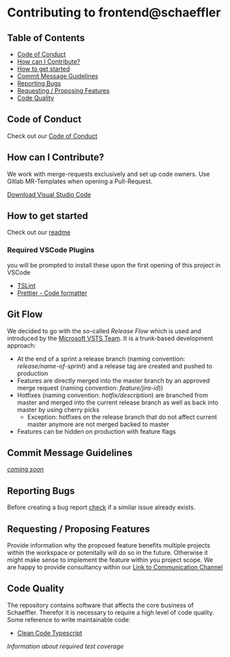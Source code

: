 # Contributing to frontend@schaeffler

## Table of Contents

- [Code of Conduct](#code-of-conduct)
- [How can I Contribute?](#how-can-i-contribute)
- [How to get started](#how-to-get-started)
- [Commit Message Guidelines](#commit-message-guidelines)
- [Reporting Bugs](#reporting-bugs)
- [Requesting / Proposing Features](#requesting-/-proposing-features)
- [Code Quality](#code-quality)

## Code of Conduct

Check out our [Code of Conduct](CODE_OF_CONDUCT.md)

## How can I Contribute?

We work with merge-requests exclusively and set up code owners. Use Gitlab MR-Templates when opening a Pull-Request.

[Download Visual Studio Code](https://code.visualstudio.com/)

## How to get started

Check out our [readme](readme.md)

### Required VSCode Plugins

you will be prompted to install these upon the first opening of this project in VSCode

- [TSLint](https://marketplace.visualstudio.com/items?itemName=ms-vscode.vscode-typescript-tslint-plugin)
- [Prettier - Code formatter](https://marketplace.visualstudio.com/items?itemName=esbenp.prettier-vscode)

## Git Flow

We decided to go with the so-called _Release Flow_ which is used and introduced by the [Microsoft VSTS Team](https://devblogs.microsoft.com/devops/release-flow-how-we-do-branching-on-the-vsts-team/). It is a trunk-based development approach:

- At the end of a sprint a release branch (naming convention: _release/name-of-sprint_) and a release tag are created and pushed to production
- Features are directly merged into the master branch by an approved merge request (naming convention: _feature/jira-id_))
- Hotfixes (naming convention: _hotfix/description_) are branched from master and merged into the current release branch as well as back into master by using cherry picks
  - Exception: hotfixes on the release branch that do not affect current master anymore are not merged backed to master
- Features can be hidden on production with feature flags

## Commit Message Guidelines

[_coming soon_](https://jira.schaeffler.com/browse/FRON-26)

## Reporting Bugs

Before creating a bug report [check](https://gitlab.schaeffler.com/strategic-software-factory/frontend/issues) if a similar issue already exists.

## Requesting / Proposing Features

Provide information why the proposed feature benefits multiple projects within the workspace or potenitally will do so in the future. Otherwise it might make sense to implement the feature within you project scope. We are happy to provide consultancy within our [Link to Communication Channel]()

## Code Quality

The repository contains software that affects the core business of Schaeffler. Therefor it is necessary to require a high level of code quality. Some reference to write maintainable code:

- [Clean Code Typescript](https://github.com/labs42io/clean-code-typescript)

_Information about required test coverage_
